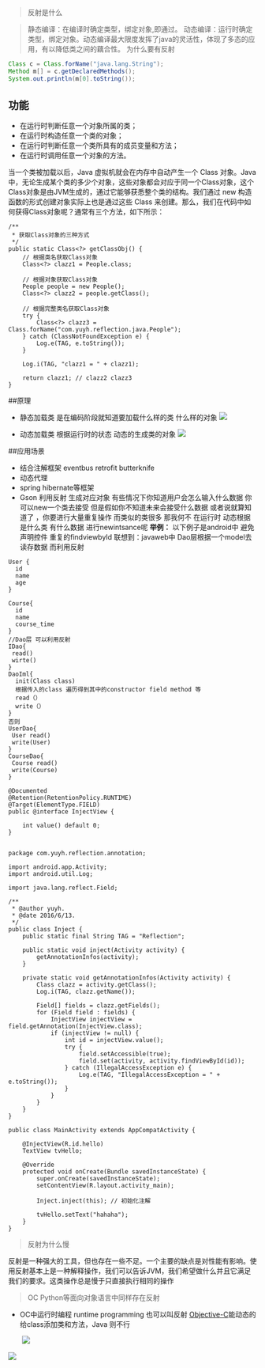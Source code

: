 > 反射是什么

> 静态编译：在编译时确定类型，绑定对象,即通过。 
> 动态编译：运行时确定类型，绑定对象。动态编译最大限度发挥了java的灵活性，体现了多态的应用，有以降低类之间的藕合性。 为什么要有反射

```java
Class c = Class.forName("java.lang.String");
Method m[] = c.getDeclaredMethods();
System.out.println(m[0].toString());
```

## 功能

- 在运行时判断任意一个对象所属的类；
- 在运行时构造任意一个类的对象；
- 在运行时判断任意一个类所具有的成员变量和方法；
- 在运行时调用任意一个对象的方法。

当一个类被加载以后，Java 虚拟机就会在内存中自动产生一个 Class 对象。Java中，无论生成某个类的多少个对象，这些对象都会对应于同一个Class对象，这个Class对象是由JVM生成的，通过它能够获悉整个类的结构。我们通过 new 构造函数的形式创建对象实际上也是通过这些 Class 来创建。那么，我们在代码中如何获得Class对象呢？通常有三个方法，如下所示：



```
/** 
 * 获取Class对象的三种方式 
 */  
public static Class<?> getClassObj() {  
    // 根据类名获取Class对象  
    Class<?> clazz1 = People.class;  
  
    // 根据对象获取Class对象  
    People people = new People();  
    Class<?> clazz2 = people.getClass();  
  
    // 根据完整类名获取Class对象  
    try {  
        Class<?> clazz3 = Class.forName("com.yuyh.reflection.java.People");  
    } catch (ClassNotFoundException e) {  
        Log.e(TAG, e.toString());  
    }  
  
    Log.i(TAG, "clazz1 = " + clazz1);  
  
    return clazz1; // clazz2 clazz3  
}  
```



##原理
- 静态加载类 是在编码阶段就知道要加载什么样的类 什么样的对象
![](/assets/43918004_1)

- 动态加载类 根据运行时的状态 动态的生成类的对象
![](/assets/43918004_2)

##应用场景
- 结合注解框架 eventbus retrofit butterknife 
- 动态代理
- spring hibernate等框架
- Gson 利用反射 生成对应对象 有些情况下你知道用户会怎么输入什么数据 你可以new一个类去接受 但是假如你不知道未来会接受什么数据 或者说就算知道了 ，你要进行大量重复操作 而类似的类很多 那我何不 在运行时 动态根据是什么类 有什么数据 进行newintsance呢
**举例：**
以下例子是android中 避免声明控件 重复的findviewbyId 联想到：javaweb中 Dao层根据一个model去读存数据 而利用反射 

```
User {
  id
  name
  age
}

Course{
  id
  name
  course_time
}
//Dao层 可以利用反射
IDao{
 read() 
 wirte()
}
DaoIml{
  init(Class class)
  根据传入的class 遍历得到其中的constructor field method 等
  read（）
  write（）
}
否则
UserDao{
 User read()
 write(User)
}
CourseDao{
 Course read()
 write(Course)
}
```

```
@Documented  
@Retention(RetentionPolicy.RUNTIME)  
@Target(ElementType.FIELD)  
public @interface InjectView {  
  
    int value() default 0;  
}  
```


```

package com.yuyh.reflection.annotation;  
  
import android.app.Activity;  
import android.util.Log;  
  
import java.lang.reflect.Field;  
  
/** 
 * @author yuyh. 
 * @date 2016/6/13. 
 */  
public class Inject {  
    public static final String TAG = "Reflection";  
  
    public static void inject(Activity activity) {  
        getAnnotationInfos(activity);  
    }  
  
    private static void getAnnotationInfos(Activity activity) {  
        Class clazz = activity.getClass();  
        Log.i(TAG, clazz.getName());  
  
        Field[] fields = clazz.getFields();  
        for (Field field : fields) {  
            InjectView injectView = field.getAnnotation(InjectView.class);  
            if (injectView != null) {  
                int id = injectView.value();  
                try {  
                    field.setAccessible(true);  
                    field.set(activity, activity.findViewById(id));  
                } catch (IllegalAccessException e) {  
                    Log.e(TAG, "IllegalAccessException = " + e.toString());  
                }  
            }  
        }  
    }  
}  

```




```
public class MainActivity extends AppCompatActivity {  
  
    @InjectView(R.id.hello)  
    TextView tvHello;  
  
    @Override  
    protected void onCreate(Bundle savedInstanceState) {  
        super.onCreate(savedInstanceState);  
        setContentView(R.layout.activity_main);  
  
        Inject.inject(this); // 初始化注解  
  
        tvHello.setText("hahaha");  
    }  
}  
```






> 反射为什么慢

反射是一种强大的工具，但也存在一些不足。一个主要的缺点是对性能有影响。使用反射基本上是一种解释操作，我们可以告诉JVM，我们希望做什么并且它满足我们的要求。这类操作总是慢于只直接执行相同的操作

> OC Python等面向对象语言中同样存在反射

- OC中运行时编程 runtime programming   也可以叫反射 [Objective-C](http://lib.csdn.net/base/objective-c)能动态的给class添加类和方法，Java 则不行

  ​
![](/assets/43918004_1)

![](/assets/43918004_2)